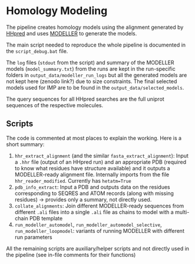 # Homology Modeling

The pipeline creates homology models using the alignment generated by [HHpred](https://toolkit.tuebingen.mpg.de/tools/hhpred) and uses [MODELLER](https://salilab.org/modeller/) to generate the models.

The main script needed to reproduce the whole pipeline is documented in the `script_debug.bat` file.

The `log` files (`stdout` from the script) and summary of the MODELLER models (`model_summary.txt`) from the runs are kept in the run-specific folders in `output_data/modeller_run_logs` but all the generated models are not kept here (zenodo link?) due to size constraints. The final selected models used for IMP are to be found in the `output_data/selected_models`.

The query sequences for all HHpred searches are the full uniprot sequences of the respective molecules.

## Scripts

The code is commented at most places to explain the working. Here is a short summary:

1. `hhr_extract_alignment` (and the similar `fasta_extract_alignment`): Input a `.hhr` file (output of an HHpred run) and an appropriate PDB (required to know what residues have structure available) and it outputs a MODELLER-ready alignment file. Internally imports from the file `hhr_reader_modified`.  Currently has `hetatm=True`
2. `pdb_info_extract`: Input a PDB and outputs data on the residues corresponding to SEQRES and ATOM records (along with missing residues) -> provides only a summary, not directly used.
3. `collate_alignments`: Join different MODELLER-ready sequences from different `.ali` files into a single `.ali` file as chains to model with a multi-chain PDB template
4. `run_modeller_automodel`, `run_modeller_automodel_selective`, `run_modeller_loopmodel`: variants of running MODELLER with different run parameters

All the remaining scripts are auxiliary/helper scripts and not directly used in the pipeline (see in-file comments for their functions)
